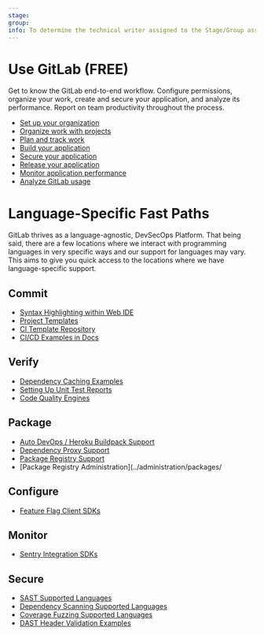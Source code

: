 ```yaml
---
stage: 
group: 
info: To determine the technical writer assigned to the Stage/Group associated with this page, see https://about.gitlab.com/handbook/engineering/ux/technical-writing/#assignments
---
```


# Use GitLab **(FREE)**

Get to know the GitLab end-to-end workflow. Configure permissions,
organize your work, create and secure your application, and analyze its performance. Report on team productivity throughout the process.

- [Set up your organization](set_up_organization.md)
- [Organize work with projects](../user/project/index.md)
- [Plan and track work](plan_and_track.md)
- [Build your application](build_your_application.md)
- [Secure your application](../user/application_security/index.md)
- [Release your application](release_your_application.md)
- [Monitor application performance](../operations/index.md)
- [Analyze GitLab usage](../user/analytics/index.md)


# Language-Specific Fast Paths

GitLab thrives as a language-agnostic, DevSecOps Platform. That being said, there are a few locations where we interact with programming languages in very specific ways and our support for languages may vary. This aims to give you quick access to the locations where we have language-specific support.

## Commit

* [Syntax Highlighting within Web IDE](../user/project/web_ide/#syntax-highlighting)
* [Project Templates](https://gitlab.com/gitlab-org/project-templates)
* [CI Template Repository](https://gitlab.com/gitlab-org/gitlab-foss/tree/master/lib/gitlab/ci/templates)
* [CI/CD Examples in Docs](../ci/examples/README.md)

## Verify

* [Dependency Caching Examples](../ci/caching/#common-use-cases)
* [Setting Up Unit Test Reports](../ci/unit_test_reports.md#how-to-set-it-up)
* [Code Quality Engines](../user/project/merge_requests/code_quality.md)

## Package

* [Auto DevOps / Heroku Buildpack Support](https://devcenter.heroku.com/articles/buildpacks#officially-supported-buildpacks)
* [Dependency Proxy Support](../user/packages/dependency_proxy/)
* [Package Registry Support](../user/packages/)
* [Package Registry Administration](../administration/packages/


## Configure

* [Feature Flag Client SDKs](https://docs.getunleash.io/sdks/)

## Monitor

* [Sentry Integration SDKs](https://sentry.io/platforms/)

## Secure

* [SAST Supported Languages](../user/application_security/sast/#supported-languages-and-frameworks)
* [Dependency Scanning Supported Languages](../user/application_security/dependency_scanning/#supported-languages-and-package-managers)
* [Coverage Fuzzing Supported Languages](../user/application_security/coverage_fuzzing/#supported-fuzzing-engines-and-languages)
* [DAST Header Validation Examples](../user/application_security/dast/index.md#ruby-on-rails-example-for-on-demand-scan)
